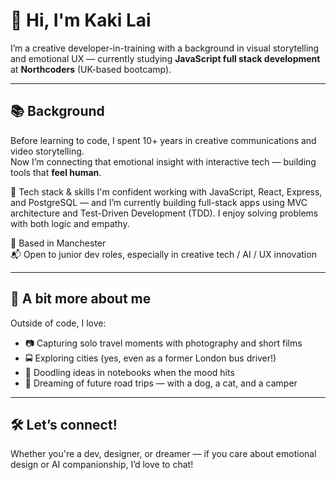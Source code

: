 # 👋 Hi, I'm Kaki Lai

I’m a creative developer-in-training with a background in visual storytelling and emotional UX — currently studying **JavaScript full stack development** at **Northcoders** (UK-based bootcamp).


---

## 📚 Background

Before learning to code, I spent 10+ years in creative communications and video storytelling.  
Now I’m connecting that emotional insight with interactive tech — building tools that **feel human**.

🧪 Tech stack & skills
I'm confident working with JavaScript, React, Express, and PostgreSQL — and I’m currently building full-stack apps using MVC architecture and Test-Driven Development (TDD). I enjoy solving problems with both logic and empathy.

📍 Based in Manchester  
📬 Open to junior dev roles, especially in creative tech / AI / UX innovation

---


## 🧡 A bit more about me

Outside of code, I love:
- 📷 Capturing solo travel moments with photography and short films  
- 🚍 Exploring cities (yes, even as a former London bus driver!)  
- 🎨 Doodling ideas in notebooks when the mood hits  
- 🐾 Dreaming of future road trips — with a dog, a cat, and a camper

---

## 🛠️ Let’s connect!

Whether you're a dev, designer, or dreamer — if you care about emotional design or AI companionship, I’d love to chat!





